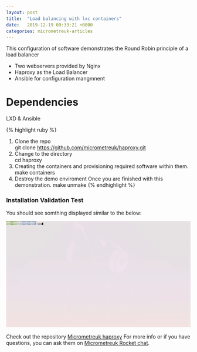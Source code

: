 ```yaml
---
layout: post
title:  "Load balancing with lxc containers"
date:   2019-12-19 09:33:21 +0000
categories: micrometreuk-articles
---
```

This configuration of software demonstrates the Round Robin principle of a load balancer

- Two webservers provided by Nginx 
- Haproxy as the Load Balancer 
- Ansible for configuration mangmnent  

# Dependencies

LXD & Ansible


{% highlight ruby %}
1. Clone the repo   
git clone https://github.com/micrometreuk/haproxy.git
2. Change to the directory  
cd haproxy
3. Creating the containers and provisioning required software within them.  
make containers 
4. Destroy the demo enviroment Once you are finished with this demonstration.
make unmake
{% endhighlight %}

### Installation Validation Test 
You should see somthing displayed similar to the below:  

![Alt Text](/assets/images/demo.gif)





Check out the repository [Micrometreuk haproxy][micrometreuk-gh] 
For more info or if you have questions, you can ask them on [Micrometreuk Rocket chat][micrometreuk-talk].

[micrometreuk-gh]:   https://github.com/micrometreuk/haproxy
[micrometreuk-talk]: https://im.micrometre.uk

